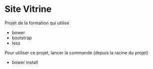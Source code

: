 Site Vitrine
============

Projet de la formation qui utilise
* bower
* bootstrap
* less

Pour utiliser ce projet, lancer la commande 
(depuis la racine du projet)
 * bower install 
